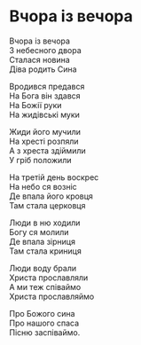 Вчора із вечора
================================================================

Вчора із вечора\
3 небесного двора\
Сталася новина\
Діва родить Сина

Вродився предався\
На Бога він здався\
На Божії руки\
На жидівські муки

Жиди його мучили\
На хресті розпяли\
А з хреста здіймили\
У гріб положили

На третій день воскрес\
На небо ся возніс\
Де впала його кровця\
Там стала церковця

Люди в ню ходили\
Богу ся молили\
Де впала зірниця\
Там стала криниця

Люди воду брали\
Христа прославляли\
А ми теж співаймо\
Христа прославляймо

Про Божого сина\
Про нашого спаса\
Пісню заспіваймо.
